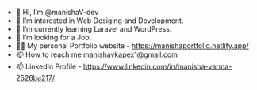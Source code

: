 - 👋 Hi, I’m @manishaV-dev
- 👀 I’m interested in Web Desiging and Development.
- 🌱 I’m currently learning Laravel and WordPress.
- 💞️ I’m looking for a Job.
- 👩‍💻 My personal Portfolio website - https://manishaportfolio.netlify.app/
- 📫 How to reach me manishavkapex1@gmail.com
- 📫 LinkedIn Profile - https://www.linkedin.com/in/manisha-varma-2526ba217/

<!---
manishaV-dev/manishaV-dev is a ✨ special ✨ repository because its `README.md` (this file) appears on your GitHub profile.
You can click the Preview link to take a look at your changes.
--->
